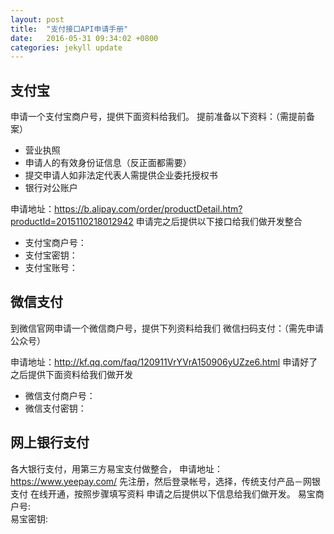 ```yaml
---
layout: post
title:  "支付接口API申请手册"
date:   2016-05-31 09:34:02 +0800
categories: jekyll update
---
```


## 支付宝
申请一个支付宝商户号，提供下面资料给我们。
提前准备以下资料：（需提前备案）

+ 营业执照
+ 申请人的有效身份证信息（反正面都需要）
+ 提交申请人如非法定代表人需提供企业委托授权书
+ 银行对公账户


申请地址：https://b.alipay.com/order/productDetail.htm?productId=2015110218012942
申请完之后提供以下接口给我们做开发整合

+ 支付宝商户号：
+ 支付宝密钥：
+ 支付宝账号：


## 微信支付
到微信官网申请一个微信商户号，提供下列资料给我们
微信扫码支付：（需先申请公众号）

申请地址：http://kf.qq.com/faq/120911VrYVrA150906yUZze6.html 
申请好了之后提供下面资料给我们做开发

+ 微信支付商户号：
+ 微信支付密钥：


## 网上银行支付
各大银行支付，用第三方易宝支付做整合，
申请地址：https://www.yeepay.com/
先注册，然后登录帐号，选择，传统支付产品－网银支付  在线开通，按照步骤填写资料
申请之后提供以下信息给我们做开发。
易宝商户号:	
易宝密钥:



